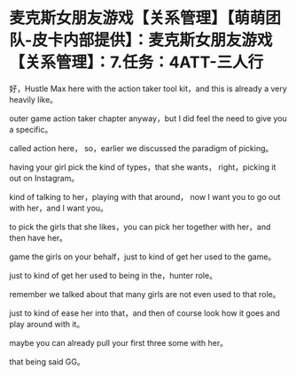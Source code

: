 # 麦克斯女朋友游戏【关系管理】【萌萌团队-皮卡内部提供】：麦克斯女朋友游戏【关系管理】：7.任务：4ATT-三人行

好，Hustle Max here with the action taker tool kit，and this is already a very heavily like。

outer game action taker chapter anyway，but I did feel the need to give you a specific。

 called action here， so，earlier we discussed the paradigm of picking。

having your girl pick the kind of types，that she wants， right，picking it out on Instagram。

 kind of talking to her，playing with that around， now I want you to go out with her，and I want you。

to pick the girls that she likes，you can pick her together with her，and then have her。

game the girls on your behalf，just to kind of get her used to the game。

just to kind of get her used to being in the，hunter role。

remember we talked about that many girls are not even used to that role。

just to kind of ease her into that，and then of course look how it goes and play around with it。

maybe you can already pull your first three some with her。

that being said GG。